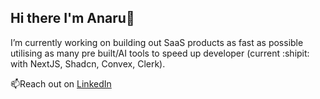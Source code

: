 ## Hi there I'm Anaru👋

I’m currently working on building out SaaS products as fast as possible utilising as many pre built/AI tools to speed up developer (current :shipit: with NextJS, Shadcn, Convex, Clerk).

📫Reach out on  [LinkedIn](https://www.linkedin.com/in/anaru-herbert-709860a4/)

<!--
**mohjache/mohjache** is a ✨ _special_ ✨ repository because its `README.md` (this file) appears on your GitHub profile.

Here are some ideas to get you started:

- 🔭 I’m currently working on ...
- 🌱 I’m currently learning ...
- 👯 I’m looking to collaborate on ...
- 🤔 I’m looking for help with ...
- 💬 Ask me about ...
- 📫 How to reach me: ...
- 😄 Pronouns: ...
- ⚡ Fun fact: ...
-->
